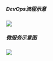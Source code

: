 ##### DevOps流程示意

![](E:\desktop\my_file\devops\devops\images\devops.png)

##### 微服务示意图

![](E:\desktop\my_file\devops\devops\images\devops2.png)
